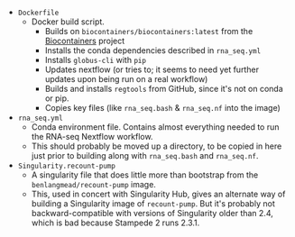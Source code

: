 * `Dockerfile`
    * Docker build script.
        * Builds on `biocontainers/biocontainers:latest` from the [Biocontainers](http://biocontainers.pro) project
        * Installs the conda dependencies described in `rna_seq.yml`
        * Installs `globus-cli` with `pip`
        * Updates nextflow (or tries to; it seems to need yet further updates upon being run on a real workflow)
        * Builds and installs `regtools` from GitHub, since it's not on conda or pip.
        * Copies key files (like `rna_seq.bash` & `rna_seq.nf` into the image)
* `rna_seq.yml`
    * Conda environment file.  Contains almost everything needed to run the RNA-seq Nextflow workflow.
    * This should probably be moved up a directory, to be copied in here just prior to building along with `rna_seq.bash` and `rna_seq.nf`.
* `Singularity.recount-pump`
    * A singularity file that does little more than bootstrap from the `benlangmead/recount-pump` image.
    * This, used in concert with Singularity Hub, gives an alternate way of building a Singularity image of `recount-pump`.  But it's probably not backward-compatible with versions of Singularity older than 2.4, which is bad because Stampede 2 runs 2.3.1. 